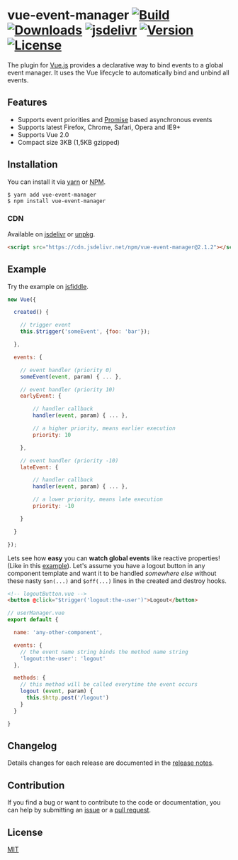 # vue-event-manager [![Build](https://circleci.com/gh/pagekit/vue-event-manager.svg?style=shield)](https://circleci.com/gh/pagekit/vue-event-manager) [![Downloads](https://img.shields.io/npm/dm/vue-event-manager.svg)](https://www.npmjs.com/package/vue-event-manager) [![jsdelivr](https://data.jsdelivr.com/v1/package/npm/vue-event-manager/badge?style=rounded)](https://www.jsdelivr.com/package/npm/vue-event-manager) [![Version](https://img.shields.io/npm/v/vue-event-manager.svg)](https://www.npmjs.com/package/vue-event-manager) [![License](https://img.shields.io/npm/l/vue-event-manager.svg)](https://www.npmjs.com/package/vue-event-manager)

The plugin for [Vue.js](http://vuejs.org) provides a declarative way to bind events to a global event manager. It uses the Vue lifecycle to automatically bind and unbind all events.

## Features

- Supports event priorities and [Promise](https://developer.mozilla.org/en-US/docs/Web/JavaScript/Reference/Global_Objects/Promise) based asynchronous events
- Supports latest Firefox, Chrome, Safari, Opera and IE9+
- Supports Vue 2.0
- Compact size 3KB (1,5KB gzipped)

## Installation
You can install it via [yarn](https://yarnpkg.com) or [NPM](https://npmjs.org).
```
$ yarn add vue-event-manager
$ npm install vue-event-manager
```

### CDN
Available on [jsdelivr](https://cdn.jsdelivr.net/npm/vue-event-manager@2.1.2) or [unpkg](https://unpkg.com/vue-event-manager@2.1.2).
```html
<script src="https://cdn.jsdelivr.net/npm/vue-event-manager@2.1.2"></script>
```

## Example
Try the example on [jsfiddle](https://jsfiddle.net/gh/get/library/pure/pagekit/vue-event-manager/tree/master/examples/demo/).
```js
new Vue({

  created() {

    // trigger event
    this.$trigger('someEvent', {foo: 'bar'});

  },

  events: {

    // event handler (priority 0)
    someEvent(event, param) { ... },

    // event handler (priority 10)
    earlyEvent: {

        // handler callback
        handler(event, param) { ... },

        // a higher priority, means earlier execution
        priority: 10

    },

    // event handler (priority -10)
    lateEvent: {

        // handler callback
        handler(event, param) { ... },

        // a lower priority, means late execution
        priority: -10

    }

  }

});
```

Lets see how **easy** you can **watch global events** like reactive properties! (Like in this [example](https://vuejs.org/v2/examples/commits.html)).
Let's assume you have a logout button in any component template and want it to be handled *somewhere else* without these nasty `$on(...)` and `$off(...)` lines in the created and destroy hooks.

```html
<!-- logoutButton.vue -->
<button @click="$trigger('logout:the-user')">Logout</button>
```

```js
// userManager.vue
export default {

  name: 'any-other-component',

  events: {
    // the event name string binds the method name string
    'logout:the-user': 'logout'
  },

  methods: {
    // this method will be called everytime the event occurs
    logout (event, param) {
      this.$http.post('/logout')
    }
  }

}
```

## Changelog

Details changes for each release are documented in the [release notes](https://github.com/pagekit/vue-event-manager/releases).

## Contribution

If you find a bug or want to contribute to the code or documentation, you can help by submitting an [issue](https://github.com/pagekit/vue-event-manager/issues) or a [pull request](https://github.com/pagekit/vue-event-manager/pulls).

## License

[MIT](http://opensource.org/licenses/MIT)
